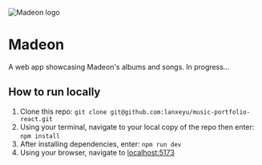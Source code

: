 ![Madeon logo](madeon.jpg)

# Madeon

A web app showcasing Madeon's albums and songs. In progress...

## How to run locally
1. Clone this repo: `git clone git@github.com:lanxeyu/music-portfolio-react.git`
2. Using your terminal, navigate to your local copy of the repo then enter: `npm install`
3. After installing dependencies, enter: `npm run dev`
4. Using your browser, navigate to [localhost:5173](http://localhost:5173/)
